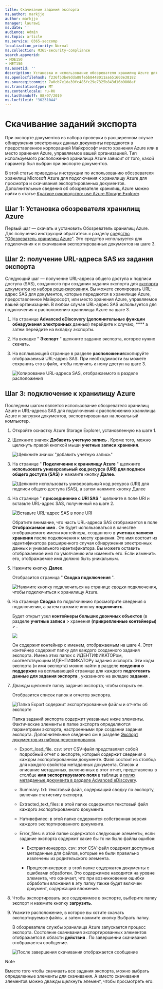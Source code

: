 ```yaml
---
title: Скачивание заданий экспорта
ms.author: markjjo
author: markjjo
manager: laurawi
ms.date: ''
audience: Admin
ms.topic: article
ms.service: O365-seccomp
localization_priority: Normal
ms.collection: M365-security-compliance
search.appverid:
- MOE150
- MET150
ms.assetid: ''
description: Установка и использование обозревателя хранилищ Azure для скачивания документов, экспортированных из набора проверки в Advanced eDiscovery.
ms.openlocfilehash: f236f53be9dda88fe5b8448011aa651603e38182
ms.sourcegitcommit: 7a0cb7e1da39fc485fc29e7325b843d16b9808af
ms.translationtype: MT
ms.contentlocale: ru-RU
ms.lasthandoff: 08/07/2019
ms.locfileid: "36231044"
---
```

# <a name="download-export-jobs"></a>Скачивание заданий экспорта

При экспорте документов из набора проверки в расширенном случае обнаружения электронных данных документы передаются в предоставленное корпорацией Майкрософт место хранения Azure или в место хранения Azure, управляемое вашей организацией. Тип используемого расположения хранилища Azure зависит от того, какой параметр был выбран при экспорте документов. 

В этой статье приведены инструкции по использованию обозревателя хранилищ Microsoft Azure для подключения к хранилищу Azure для просмотра и скачивания экспортированных документов. Дополнительные сведения об обозревателе хранилищ Azure можно найти в статье [Краткое руководство: use Azure Storage Explorer](https://docs.microsoft.com/en-us/azure/storage/blobs/storage-quickstart-blobs-storage-explorer).

## <a name="step-1-install-the-azure-storage-explorer"></a>Шаг 1: Установка обозревателя хранилищ Azure

Первый шаг — скачать и установить Обозреватель хранилищ Azure. Для получения инструкций обратитесь к разделу [средство "Обозреватель хранилищ Azure](https://go.microsoft.com/fwlink/p/?LinkId=544842)". Это средство используется для подключения к и скачивания экспортированных документов на шаге 3.

## <a name="step-2-obtain-the-sas-url-from-the-export-job"></a>Шаг 2: получение URL-адреса SAS из задания экспорта

Следующий шаг — получение URL-адреса общего доступа к подписи доступа (SAS), созданного при создании задания экспорта для [экспорта документов из набора рецензирования](export-documents-from-review-set.md). Вы можете скопировать URL-адрес SAS для документов, которые передаются в хранилище Azure, предоставленное Майкрософт, или место хранения Azure, управляемое вашей организацией. В любом случае URL-адрес SAS используется для подключения к расположению хранилища Azure на шаге 3.

1. На странице **Advanced eDiscovery (дополнительные функции обнаружения электронных** данных) перейдите к случаю, **** а затем перейдите на вкладку экспорты.

2. На вкладке " **Экспорт** " щелкните задание экспорта, которое нужно скачать.

3. На всплывающей странице в разделе **расположения**скопируйте отображаемый URL-адрес SAS. При необходимости вы можете сохранить его в файл, чтобы получить к нему доступ на шаге 3.
 
   ![Копирование URL-адреса SAS, отображаемого в разделе расположения](../media/eDiscoExportJob.png)

## <a name="step-3-connect-to-the-azure-storage-location"></a>Шаг 3: подключение к хранилищу Azure

Последним шагом является использование обозревателя хранилищ Azure и URL-адреса SAS для подключения к расположению хранилища Azure и загрузки документов, экспортированных на локальный компьютер.

1.  Откройте оснастку Azure Storage Explorer, установленную на шаге 1.

2. Щелкните значок **Добавить учетную запись** . Кроме того, можно щелкнуть правой кнопкой мыши **учетные записи хранения**.

   ![Щелкните значок "добавить учетную запись"](../media/AzureStorageConnect.png)

3.  На странице " **Подключение к хранилищу Azure** " щелкните **использовать универсальный код ресурса (URI) для подписи общего доступа (SAS)** и нажмите кнопку **Далее**.

    ![Щелкните использовать универсальный код ресурса (URI) для подписи общего доступа (SAS), а затем нажмите кнопку Далее](../media/AzureStorageConnect2.png)

4.  На странице " **присоединение с URI SAS** " щелкните в поле URI и вставьте URL-адрес SAS, полученный на шаге 2. 

    ![Вставьте URL-адрес SAS в поле URI](../media/AzureStorageConnect3.png)

    Обратите внимание, что часть URL-адреса SAS отображается в поле **Отображаемое имя** . Он будет использоваться в качестве отображаемого имени контейнера, созданного в **учетных записях хранения** после подключения к месту хранения. Это имя состоит из идентификатора расширенного случая обнаружения электронных данных и уникального идентификатора. Вы можете оставить отображаемое имя по умолчанию или изменить его. Если изменить его, отображаемое имя должно быть уникальным.

5.  Нажмите кнопку **Далее**.

    Отобразится страница " **Сводка подключения** ".
   
    ![Нажмите кнопку подключиться на странице сводки подключения, чтобы подключиться к хранилищу Azure.](../media/AzureStorageConnect4.png)

6. На странице **Сводка** по подключению просмотрите сведения о подключении, а затем нажмите кнопку **подключить**. 

    Будет открыт узел **контейнеры больших двоичных объектов** (в разделе **учетные записи** > хранения **(прикрепленные контейнеры)** \> . 

    ![](../media/AzureStorageConnect5.png)

    Он содержит контейнер с именем, отображаемым на шаге 4. Этот контейнер содержит папку для каждого созданного задания экспорта. Имена этих папок с ИДЕНТИФИКАТОРом, соответствующим ИДЕНТИФИКАТОРу задания экспорта. Эти коды экспорта (и имя экспорта) можно найти в разделе **сведения о поддержке** на всплывающей странице для каждого **подготовить данные для задания экспорта** , указанного на вкладке **задания** .

7. Дважды щелкните папку задания экспорта, чтобы открыть ее.

   Отобразится список папок и отчетов экспорта.
   
    ![Папка Export содержит экспортированные файлы и отчеты об экспорте](../media/AzureStorageConnect6.png)

   Папка заданий экспорта содержит указанные ниже элементы. Фактические элементы в папке экспорта определяются параметрами экспорта, настроенными при создании задания экспорта. Дополнительные сведения см в разделе [Экспорт документов из набора рецензирования](export-documents-from-review-set.md).

    - Export_load_file. csv: этот CSV-файл представляет собой подробный отчет о экспорте, который содержит сведения о каждом экспортированном документе. Файл состоит из столбца для каждого свойства метаданных документа. Список и описание метаданных, включенных в этот отчет, представлены в столбце **имя экспортируемого поля** в таблице в [полях метаданные документа в разделе Advanced eDiscovery](document-metadata-fields.md).
    
    - Summary. txt: текстовый файл, содержащий сводку по экспорту, включая статистику экспорта.
    
    - Extracted_text_files: в этой папке содержится текстовый файл каждого экспортированного документа.
     
    - Нативефилес: в этой папке содержится собственная версия каждого экспортированного документа.
    
    - Error_files: в этой папке содержатся следующие элементы, если задание экспорта содержит какие бы то ни было файлы ошибок: 
        
      - Екстрактионеррор. csv: этот CSV-файл содержит доступные метаданные для файлов, которые не были правильно извлечены из родительского элемента.
        
      - Процессинжеррор: в этой папке содержатся документы с ошибками обработки. Это содержимое находится на уровне элемента, что означает, что при возникновении ошибки обработки вложения в эту папку также будет включен документ, содержащий вложение.
 
8. Чтобы экспортировать все содержимое в экспорте, выберите папку экспорт и нажмите кнопку **загрузить**.

9. Укажите расположение, в которое вы хотите скачать экспортируемые файлы, а затем нажмите кнопку Выбрать папку.

    В обозревателе службы хранилища Azure запускается процесс экспорта. Состояние скачивания экспортированных элементов отображается в области **действия** . По завершении скачивания отображается сообщение.

    ![После завершения скачивания отображается сообщение](../media/AzureStorageConnect8.png)

> [!NOTE]
> Вместо того чтобы скачивать все задания экспорта, можно выбрать определенные элементы для скачивания. А вместо скачивания элементов можно дважды щелкнуть элемент, чтобы просмотреть его.